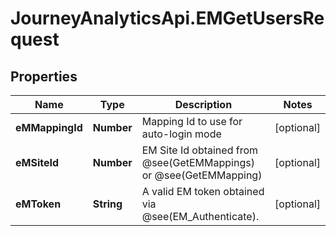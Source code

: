 # JourneyAnalyticsApi.EMGetUsersRequest

## Properties

Name | Type | Description | Notes
------------ | ------------- | ------------- | -------------
**eMMappingId** | **Number** | Mapping Id to use for auto-login mode | [optional] 
**eMSiteId** | **Number** | EM Site Id obtained from @see(GetEMMappings) or @see(GetEMMapping) | [optional] 
**eMToken** | **String** | A valid EM token obtained via @see(EM_Authenticate). | [optional] 


